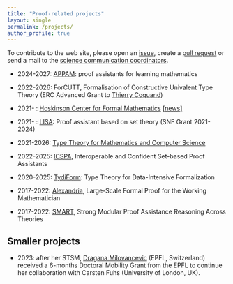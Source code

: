 ```yaml
---
title: "Proof-related projects"
layout: single
permalink: /projects/
author_profile: true
---
```


To contribute to the web site, please open an [issue](https://github.com/EuroProofNet/europroofnet.github.io/issues), create a [pull request](https://github.com/EuroProofNet/europroofnet.github.io) or send a mail to the [science communication coordinators](../contact).

- 2024-2027: [APPAM](https://appam.icube.unistra.fr/): proof assistants for learning mathematics

- 2022-2026: ForCUTT, Formalisation of Constructive Univalent Type Theory (ERC Advanced Grant to [Thierry Coquand](http://www.cse.chalmers.se/~coquand/))

- 2021- : [Hoskinson Center for Formal Mathematics](https://www.cmu.edu/hoskinson/) [[news]](https://www.cmu.edu/news/stories/archives/2021/september/hoskinson-center-for-formal-mathematics.html)

- 2021- : [LISA](https://github.com/epfl-lara/lisa): Proof assistant based on set theory (SNF Grant 2021-2024)

- 2021-2026: [Type Theory for Mathematics and Computer Science](https://kaw.wallenberg.org/en/research/software-checks-proof)

- 2022-2025: [ICSPA](https://www.clearsy.com/recherche-et-developpement/icspa/), Interoperable and Confident Set-based Proof Assistants

- 2020-2025: [TydiForm](https://tydiform.fmf.uni-lj.si/): Type Theory for Data-Intensive Formalization

- 2017-2022: [Alexandria](https://www.cl.cam.ac.uk/~lp15/Grants/Alexandria/), Large-Scale Formal Proof for the Working Mathematician

- 2017-2022: [SMART](https://project-smart.uibk.ac.at/), Strong
Modular Proof Assistance Reasoning Across Theories

Smaller projects
----------------

- 2023: after her STSM, [Dragana Milovancevic](https://people.epfl.ch/dragana.milovancevic) (EPFL, Switzerland) received a 6-months Doctoral Mobility Grant from the EPFL to continue her collaboration with Carsten Fuhs (University of London, UK).
